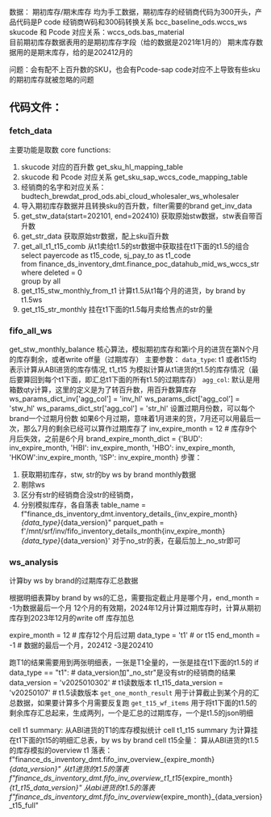 数据：
期初库存/期末库存 均为手工数据，期初库存的经销商代码为300开头，产品代码是P code
经销商W码和300码转换关系 bcc_baseline_ods.wccs_ws
skucode 和 Pcode 对应关系：wccs_ods.bas_material   
目前期初库存数据表用的是期初库存字段（给的数据是2021年1月的）
期末库存数据用的是期末库存，给的是202412月的

问题：会有配不上百升数的SKU，也会有Pcode-sap code对应不上导致有些sku的期初库存就被忽略的问题

## 代码文件：
### fetch_data

主要功能是取数
core functions:
1. skucode 对应的百升数 get_sku_hl_mapping_table
2. skucode 和 Pcode 对应关系 get_sku_sap_wccs_code_mapping_table
3. 经销商的名字和对应关系：budtech_brewdat_prod_ods.abi_cloud_wholesaler_ws_wholesaler
4. 导入期初库存数据并且转换sku的百升数，filter需要的brand get_inv_data
5. get_stw_data(start=202101, end=202410) 获取原始stw数据，stw表自带百升数
6. get_str_data 获取原始str数据，配上sku百升数
7. get_all_t1_t15_comb 从t1卖给t1.5的str数据中获取挂在t1下面的t1.5的组合
select payercode as t15_code, sj_pay_to as t1_code  
        from finance_ds_inventory_dmt.finance_poc_datahub_mid_ws_wccs_str 
        where deleted = 0  
        group by all
8. get_t15_stw_monthly_from_t1  计算t1.5从t1每个月的进货，by brand by t1.5ws
9. get_t15_str_monthly  挂在t1下面的t1.5每月卖给售点的str的量

### fifo_all_ws

get_stw_monthly_balance 核心算法，模拟期初库存和第i个月的进货在第N个月的库存剩余，或者write off量（过期库存）
主要参数：
`data_type`: t1 或者t15均表示计算从ABI进货的库存情况, t1_t15 为模拟计算从t1进货的t1.5的库存情况（最后要算回到每个t1下面，即汇总t1下面的所有t1.5的过期库存）
`agg_col`: 默认是用箱数qty计算，这里的定义是为了转百升数，用百升数算库存
ws_params_dict_inv['agg_col'] = 'inv_hl'
ws_params_dict['agg_col'] = 'stw_hl'
ws_params_dict_str['agg_col'] = 'str_hl'
设置过期月份数，可以每个brand一个过期月份数
如果6个月过期，意味着1月进来的货，7月还可以用最后一次，那么7月的剩余已经可以算作过期库存了
inv_expire_month = 12    # 库存9个月后失效，之前是6个月
brand_expire_month_dict = {'BUD': inv_expire_month, 'HBI': inv_expire_month, 'HBO': inv_expire_month, 'HKOW':inv_expire_month, 'ISP': inv_expire_month}
步骤：
1. 获取期初库存，stw, str的by ws by brand monthly数据
2. 剔除ws
3. 区分有str的经销商合没str的经销商，
4. 分别模拟库存，各自落表
table_name = f"finance_ds_inventory_dmt.inventory_details_{inv_expire_month}_{data_type}_{data_version}"
parquet_path = f'/mnt/srf/inv/fifo_inventory_details_month{inv_expire_month}_{data_type}_{data_version}'
对于no_str的表，在最后加上_no_str即可

### ws_analysis

计算by ws by brand的过期库存汇总数据

根据明细表算by brand by ws的汇总，需要指定截止月是哪个月，end_month = -1为数据最后一个月
12个月的有效期，2024年12月计算过期库存时，计算从期初库存到2023年12月的write off 库存加总

expire_month = 12   # 库存12个月后过期
data_type = 't1'    # or t15
end_month = -1   # 数据的最后一个月，202412   -3是202410

跑T1的结果需要用到两张明细表，一张是T1全量的，一张是挂在t1下面的t1.5的
if data_type == "t1":
    # data_version加"_no_str"是没有str的经销商的结果
    data_version = 'v2025010302'        # t1读数版本
    t1_t15_data_version = 'v20250107'   # t1.5读数版本
`get_one_month_result` 用于计算截止到某个月的汇总数据，如果要计算多个月需要反复跑
`get_t15_wf_items` 用于将t1下面的t1.5的剩余库存汇总起来，生成两列，一个是汇总的过期库存，一个是t1.5的json明细

cell t1 summary: 从ABI进货的T1的库存模拟统计
cell t1_t15 summary 为计算挂在t1下面的t15的明细汇总表，by ws by brand
cell t15全量： 算从ABI进货的t1.5的库存模拟的overview
t1 落表：
f"finance_ds_inventory_dmt.fifo_inv_overview_{expire_month}_{data_version}"
从t1进货的t1.5的落表
f"finance_ds_inventory_dmt.fifo_inv_overview_t1_t15_{expire_month}_{t1_t15_data_version}"
从abi进货的t1.5的落表
 f"finance_ds_inventory_dmt.fifo_inv_overview_{expire_month}_{data_version}_t15_full"
